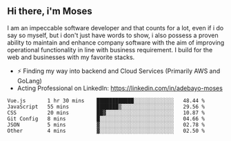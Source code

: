 ## Hi there, i'm Moses

I am an impeccable software developer and that counts for a lot, even if i do say so myself, but i don't just have words to show, i also possess a proven ability to maintain and enhance company software with the aim of improving operational functionality in line with business requirement. I build for the web and businesses with my favorite stacks.
- ⚡ Finding my way into backend and Cloud Services (Primarily AWS and GoLang)
- Acting Professional on LinkedIn: https://linkedin.com/in/adebayo-moses

<!--START_SECTION:waka-->

```text
Vue.js       1 hr 30 mins    ████████████░░░░░░░░░░░░░   48.44 %
JavaScript   55 mins         ███████▒░░░░░░░░░░░░░░░░░   29.56 %
CSS          20 mins         ██▓░░░░░░░░░░░░░░░░░░░░░░   10.87 %
Git Config   8 mins          █░░░░░░░░░░░░░░░░░░░░░░░░   04.66 %
JSON         5 mins          ▓░░░░░░░░░░░░░░░░░░░░░░░░   02.78 %
Other        4 mins          ▓░░░░░░░░░░░░░░░░░░░░░░░░   02.50 %
```

<!--END_SECTION:waka-->
